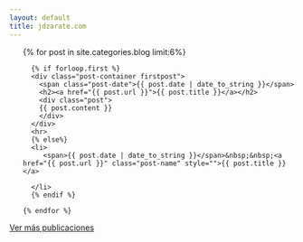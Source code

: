 ```yaml
---
layout: default
title: jdzarate.com
---
```

<div id="home" style="">
  <ul class="posts">
    {% for post in site.categories.blog limit:6%}

      {% if forloop.first %}
      <div class="post-container firstpost">
        <span class="post-date">{{ post.date | date_to_string }}</span>
        <h2><a href="{{ post.url }}">{{ post.title }}</a></h2>
        <div class="post">
        {{ post.content }}
        </div>
      </div>
      <hr>
      {% else%}
      <li>
         <span>{{ post.date | date_to_string }}</span>&nbsp;&nbsp;<a href="{{ post.url }}" class="post-name" style="">{{ post.title }}</a>
         
      </li>
      {% endif %}
      
    {% endfor %}
  </ul>

  <p><a href="/archive">Ver más publicaciones</a></p>
</div>